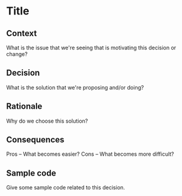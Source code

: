 # Title

## Context

What is the issue that we're seeing that is motivating this decision or change?

## Decision

What is the solution that we're proposing and/or doing?

## Rationale

Why do we choose this solution?

## Consequences

Pros – What becomes easier? Cons – What becomes more difficult?

## Sample code

Give some sample code related to this decision.
